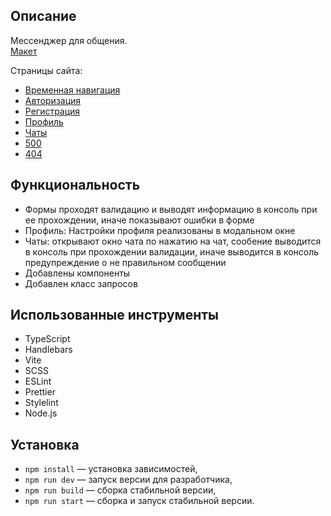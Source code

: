 ## Описание

Мессенджер для общения.
<br>
[Макет](https://www.figma.com/file/jF5fFFzgGOxQeB4CmKWTiE/Chat_external_link?node-id=0%3A1)

Страницы сайта:
- [Временная навигация](https://zippy-naiad-0e9543.netlify.app/)
- [Авторизация](https://zippy-naiad-0e9543.netlify.app/login/)
- [Регистрация](https://zippy-naiad-0e9543.netlify.app/registration/)
- [Профиль](https://zippy-naiad-0e9543.netlify.app/profile/)
- [Чаты](https://zippy-naiad-0e9543.netlify.app/chats/)
- [500](https://zippy-naiad-0e9543.netlify.app/500/)
- [404](https://zippy-naiad-0e9543.netlify.app/404/)

## Функциональность

- Формы проходят валидацию и выводят информацию в консоль при ее прохождении, иначе показывают ошибки в форме
- Профиль: Настройки профиля реализованы в модальном окне
- Чаты: открывают окно чата по нажатию на чат, сообение выводится в консоль при прохождении валидации, иначе выводится в консоль предупреждение о не правильном сообщении
- Добавлены компоненты
- Добавлен класс запросов

## Использованные инструменты

- TypeScript
- Handlebars
- Vite
- SCSS
- ESLint
- Prettier
- Stylelint
- Node.js

## Установка

- `npm install` — установка зависимостей,
- `npm run dev` — запуск версии для разработчика,
- `npm run build` — сборка стабильной версии,
- `npm run start` — сборка и запуск стабильной версии.
